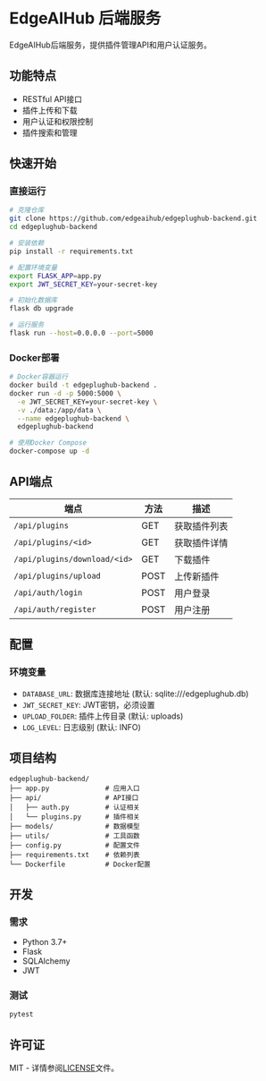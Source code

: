 # EdgeAIHub 后端服务

EdgeAIHub后端服务，提供插件管理API和用户认证服务。

## 功能特点

- RESTful API接口
- 插件上传和下载
- 用户认证和权限控制
- 插件搜索和管理

## 快速开始

### 直接运行

```bash
# 克隆仓库
git clone https://github.com/edgeaihub/edgeplughub-backend.git
cd edgeplughub-backend

# 安装依赖
pip install -r requirements.txt

# 配置环境变量
export FLASK_APP=app.py
export JWT_SECRET_KEY=your-secret-key

# 初始化数据库
flask db upgrade

# 运行服务
flask run --host=0.0.0.0 --port=5000
```

### Docker部署

```bash
# Docker容器运行
docker build -t edgeplughub-backend .
docker run -d -p 5000:5000 \
  -e JWT_SECRET_KEY=your-secret-key \
  -v ./data:/app/data \
  --name edgeplughub-backend \
  edgeplughub-backend

# 使用Docker Compose
docker-compose up -d
```

## API端点

| 端点 | 方法 | 描述 |
|------|------|------|
| `/api/plugins` | GET | 获取插件列表 |
| `/api/plugins/<id>` | GET | 获取插件详情 |
| `/api/plugins/download/<id>` | GET | 下载插件 |
| `/api/plugins/upload` | POST | 上传新插件 |
| `/api/auth/login` | POST | 用户登录 |
| `/api/auth/register` | POST | 用户注册 |

## 配置

### 环境变量

- `DATABASE_URL`: 数据库连接地址 (默认: sqlite:///edgeplughub.db)
- `JWT_SECRET_KEY`: JWT密钥，必须设置
- `UPLOAD_FOLDER`: 插件上传目录 (默认: uploads)
- `LOG_LEVEL`: 日志级别 (默认: INFO)

## 项目结构

```
edgeplughub-backend/
├── app.py              # 应用入口
├── api/                # API接口
│   ├── auth.py         # 认证相关
│   └── plugins.py      # 插件相关
├── models/             # 数据模型
├── utils/              # 工具函数
├── config.py           # 配置文件
├── requirements.txt    # 依赖列表
└── Dockerfile          # Docker配置
```

## 开发

### 需求

- Python 3.7+
- Flask
- SQLAlchemy
- JWT

### 测试

```bash
pytest
```

## 许可证

MIT - 详情参阅[LICENSE](LICENSE)文件。 